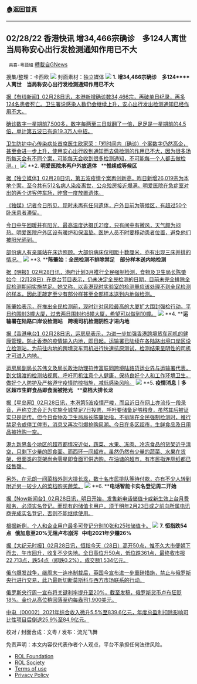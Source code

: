 ###  [:house:返回首頁](https://github.com/ourhimalayas/txt)
---


## 02/28/22 香港快讯 增34,466宗确诊　多124人离世　当局称安心出行发检测通知作用已不大
` 英喜-粵語組` [轉載自GNews](https://gnews.org/zh-hans/2081400/)

搜集/整理：卡西欧
![](https://assets.gnews.org/wp-content/uploads/2022/02/0228fenmian.jpg)
封面素材：独立媒体
![](https://assets.gnews.org/wp-content/uploads/2022/02/2022-02-28-1.png)
**1. ****增****34,466****宗确诊　多****124****人离世　当局称安心出行发检测通知作用已不大**

[据【有线新闻】02月28日讯，本港新增确诊数34,466宗，再破单日纪录，再多124名患者死亡。卫生署说感染人数仍会继续上升，安心出行发出检测通知已经作用不大。](http://cablenews.i-cable.com/ci/news/article/37/795164)

[确诊数字一星期前7,500多，数字每两至三日就翻了一倍，足足是一星期前的4.5倍，单计第五波已有逾19.3万人中招。](http://cablenews.i-cable.com/ci/news/article/37/795164)

[卫生防护中心传染病处首席医生欧家荣：「短时间内（确诊）个案数字仍然高企，甚至会进一步上升，使用安心出行收到通知而去做检测的作用已不大，因为很多场所每天会有不同个案，可能每天会收到很多检测通知，不可能每一个人都去做检测。」](http://cablenews.i-cable.com/ci/news/article/37/795164)
![](https://assets.gnews.org/wp-content/uploads/2022/02/2022-02-28-2.png)
**2. ****明爱医院未再户外放遗体****   ****惟续成等候区**

[据【独立媒体】02月28日讯，第五波疫情个案再创新高，昨日新增26,019宗为本地个案，至今共有512名病人染疫离世，公众殓房接近爆满。明爱医院在急症室对出的两个访客停车场，昨曾一度放置遗体。](https://www.inmediahk.net/node/政經/明愛醫院未再戶外放遺體-惟續成等候區)

[《独媒》记者今日所见，现时未再有任何遗体，户外目前为等候区，有超过50个卧床患者滞留。](https://www.inmediahk.net/node/政經/明愛醫院未再戶外放遺體-惟續成等候區)

[今日中午回暖并有阳光，最高温度达摄氏21度，只有间中有微风，天气颇为闷热。明爱医院户外区设有暖炉和保温垫。医护人员不时要移动患者位置，避免他们被阳光晒到。](https://www.inmediahk.net/node/政經/明愛醫院未再戶外放遺體-惟續成等候區)

[部份病人有亲属站在床边照顾。大部份病床仅相距十数厘米，亦有出现三床并排的情况。](https://www.inmediahk.net/node/政經/明愛醫院未再戶外放遺體-惟續成等候區)
![](https://assets.gnews.org/wp-content/uploads/2022/02/2022-02-28-3.png)
**3. ****陈肇始︰全民检测不排除禁足　部分样本送内地检测**

[据【明报】02月28日讯，港府计划3月推行全民强制检测，食物及卫生局长陈肇始今（2月28日）在商台节目表示，仍未决定全民检测的日期，目前未完全排除全民检测期间实施禁足。她又称，以香港现时实验室的检测量应该处理不到全民检测的样本，因此正敲定至少有部分样甚至全部样本送到内地做检测。](https://news.mingpao.com/ins/港聞/article/20220228/s00001/1646022796080/新冠疫情-陳肇始-全民檢測不排除禁足-部分樣本送內地檢測)

[陈肇始表示，在推出全民检测前，现时针对风险最高的大厦扩大围封强检行动，平日约围封3幢大厦，过去两日围封约6幢大厦，希望可以做到10幢。](https://news.mingpao.com/ins/港聞/article/20220228/s00001/1646022796080/新冠疫情-陳肇始-全民檢測不排除禁足-部分樣本送內地檢測)
![](https://assets.gnews.org/wp-content/uploads/2022/02/2022-02-28-4.png)
**4. ****运输署在陆路口岸设检测站　跨境司机检测阴性才进内地**

[据【香港电台】02月28日讯，运房局表示，为进一步加强香港跨境货车司机的健康管理，防止香港的疫情输入内地，即日起，运输署已陆续在各陆路出境口岸区设立检测站，为前往内地的跨境货车司机进行快速抗原测试，检测结果呈阴性的司机才可进入内地。](https://news.rthk.hk/rthk/ch/component/k2/1636292-20220228.htm)

[运房局副局长苏伟文及局长政治助理符传富联同跨境陆路货运业界与运输署代表，到文锦渡的检测站视察，呼吁司机注意个人健康，保持良好个人和工作环境卫生，做好个人防护及严格遵守疫情防控措施，减低感染风险。](https://news.rthk.hk/rthk/ch/component/k2/1636292-20220228.htm)
![](https://assets.gnews.org/wp-content/uploads/2022/02/2022-02-28-5.png)
**5. ****疫情消息｜多区超市生鲜食品即食面被抢光****   ****菜档大排长龙**

[据【星岛网】02月28日讯，本港第5波疫情严峻，而且近日在网上亦流传一段录音，声称立法会正为实施全城禁足7日投票，呼吁要储备足够粮食，虽然其后被证实只是谣传。但今日食物及卫生局局长陈肇始指，不排除在全民强制检测时，推行禁足令或停工停市，消息又再次引爆抢购风潮。今日在多区超市，生鲜食品及日用品被抢购一空。](https://std.stheadline.com/realtime/article/1813394/即時-港聞-疫情消息-多區超市生鮮食品即食麵被搶光-菜檔大排長龍)

[港九新界各个地区的超市都情况近似，蔬菜、水果、冻肉、冷冻食品的货架近乎清空，只剩下少量的即食面。而西环一间超市，虽然仍然有少量的蔬菜、水果在货架，但面类的货架尚余零星即食面可供选购。在油塘的超市，有市民指连厕纸都已经售罄。](https://std.stheadline.com/realtime/article/1813394/即時-港聞-疫情消息-多區超市生鮮食品即食麵被搶光-菜檔大排長龍)

[另外，在元朗一间菜档外则大排长龙，数十名市民排队等待付款，亦有不少人转到附近另一较少人的菜档购买蔬菜。](https://std.stheadline.com/realtime/article/1813394/即時-港聞-疫情消息-多區超市生鮮食品即食麵被搶光-菜檔大排長龍)
![](https://assets.gnews.org/wp-content/uploads/2022/02/2022-02-28-6.png)
**6. ****电话智能卡实名登记周二开始**

[据【Now新闻台】02月28日讯，明日开始，发售新电话储值卡或新生效上台月费服务，必须实名登记。而现有的储值卡用户，须于明年2月23日或之前向所属电讯商完成实名登记，否则不能继续使用。](https://news.now.com/home/local/player?newsId=468005)

[根据新例，个人和企业用户最多可登记分别10张和25张储值卡。](https://news.now.com/home/local/player?newsId=468005)
![](https://assets.gnews.org/wp-content/uploads/2022/02/2022-02-28-7.png)
**7. ****恒指跌****54****点****   ****俄加息至****20%****无阻卢布崩泻****   ****中电****2021****年少赚****26%**

[据【大纪元时报】02月28日讯，恒指今天（28日）高开50点，惟不久大市便朝下而去，午市回升，收复不少失地。全日高位升50点，低位跌361点，最终收市报22,713点，跌54点（即跌0.2%），成交额1,534亿元。](https://hk.epochtimes.com/news/2022-02-28/50086540)

[俄乌爆发战争，继周末一连串制裁后，英国今宣布进一步重磅措施，禁止与俄罗斯央行进行交易，此乃最新切断莫斯科与西方市场联系的行动。](https://hk.epochtimes.com/news/2022-02-28/50086540)

[俄罗斯央行周一宣布将关键利率提升至20%，截至发稿，俄罗斯货币卢布狂贬18%。金价从高位稍回落至约每盎司1,900美元。](https://hk.epochtimes.com/news/2022-02-28/50086540)

[中电（00002）2021年综合收入微升5.5%至839.6亿元，年度总盈利扣除影响可比性项目后倒退25.9%至84.9亿元。](https://hk.epochtimes.com/news/2022-02-28/50086540)

校对 / 封面合成：文粤 / 发布：流光飞舞

 

免责声明：本文内容仅代表作者个人观点，平台不承担任何法律风险。

- [ROL Foundation](https://rolfoundation.org/)
- [ROL Society](https://rolsociety.org/)
- [Terms of use](https://gnews.org/terms-of-use-3/)
- [Privacy Policy](https://gnews.org/privacy-policy/)
